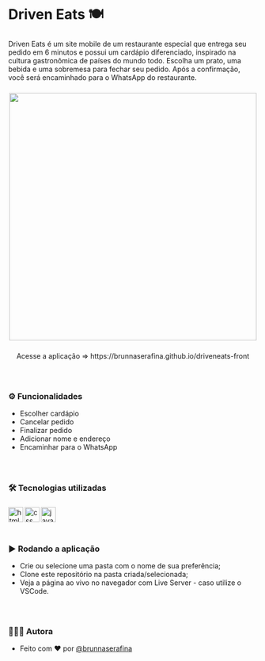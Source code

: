 <h1 align="left">Driven Eats 🍽️</h1>

###

<p align="left">Driven Eats é um site mobile de um restaurante especial que entrega seu pedido em 6 minutos e possui um cardápio diferenciado, inspirado na cultura gastronômica de países do mundo todo. Escolha um prato, uma bebida e uma sobremesa para fechar seu pedido. Após a confirmação, você será encaminhado para o WhatsApp do restaurante.</p>

###

<div align="center">
  <img height="500" src="https://media.giphy.com/media/jM8OYpqPrADe6aksvg/giphy.gif"  />
</div>

###

<p align="center">Acesse a aplicação => https://brunnaserafina.github.io/driveneats-front</p>

###

<br clear="both">

### ⚙️ Funcionalidades

- Escolher cardápio
- Cancelar pedido
- Finalizar pedido
- Adicionar nome e endereço
- Encaminhar para o WhatsApp

###

<br />

### 🛠️ Tecnologias utilizadas

###

  <img align="left" alt="html" height="30px" src="https://img.shields.io/badge/html5-%23E34F26.svg?style=for-the-badge&logo=html5&logoColor=white" />
  <img align="left" alt="css" height="30px" src="https://img.shields.io/badge/css3-%231572B6.svg?style=for-the-badge&logo=css3&logoColor=white" />
  <img align="left" alt="javascript" height="30px" src="https://img.shields.io/badge/javascript-%23323330.svg?style=for-the-badge&logo=javascript&logoColor=%23F7DF1E" />

###

<br />
<br />
<br />

### ▶️ Rodando a aplicação

- Crie ou selecione uma pasta com o nome de sua preferência;
- Clone este repositório na pasta criada/selecionada;
- Veja a página ao vivo no navegador com Live Server - caso utilize o VSCode.

###
<br />

### 🙇🏻‍♀️ Autora

- Feito com ❤️ por [@brunnaserafina](https://www.github.com/brunnaserafina)

